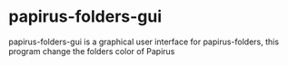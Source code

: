 # papirus-folders-gui
papirus-folders-gui is a graphical user interface for papirus-folders, this program change the folders color of Papirus
